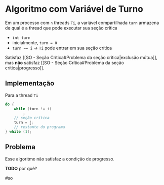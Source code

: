 
# Algoritmo com Variável de Turno

Em um processo com `n` threads `Ti`, a variável compartilhada `turn` armazena de qual é a thread que pode executar sua seção crítica

- `int turn`
- inicialmente, `turn = 0`
- `turn == i` ->  `Ti` pode entrar em sua seção crítica

Satisfaz [[SO - Seção Crítica#Problema da seção crítica|exclusão mútua]], mas **não** satisfaz [[SO - Seção Crítica#Problema da seção crítica|progresso]].

## Implementação

Para a thread `Ti`

```c
do {
	while (turn != i)
		;
	// seção crítica
	turn = j;
	// restante do programa
} while (1);
```

## Problema

Esse algoritmo não satisfaz a condição de progresso.

**TODO** por quê?

#so

